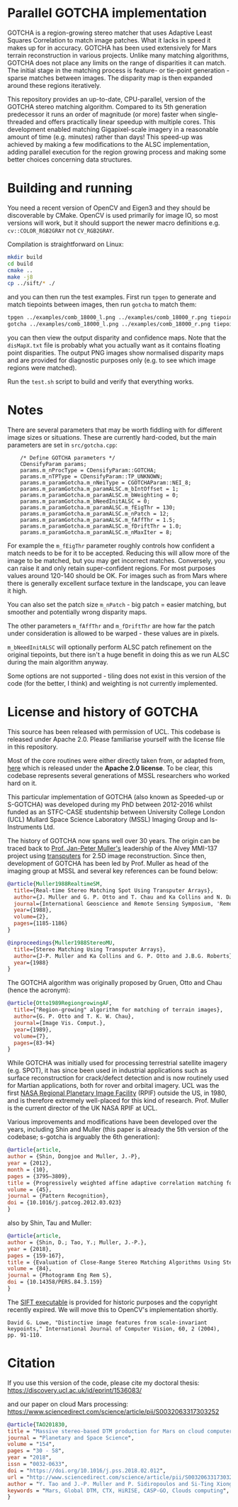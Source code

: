 # Parallel GOTCHA implementation

GOTCHA is a region-growing stereo matcher that uses Adaptive Least Squares Correlation to match image patches. What it lacks in speed it makes up for in accuracy. GOTCHA has been used extensively for Mars terrain reconstruction in various projects. Unlike many matching algorithms, GOTCHA does not place any limits on the range of disparities it can match. The initial stage in the matching process is feature- or tie-point generation - sparse matches between images. The disparity map is then expanded around these regions iteratively.

This repository provides an up-to-date, CPU-parallel, version of the GOTCHA stereo matching algorithm. Compared to its 5th generation predecessor it runs an order of magnitude (or more) faster when single-threaded and offers practically linear speedup with multiple cores. This development enabled matching Gigapixel-scale imagery in a reasonable amount of time (e.g. minutes) rather than days! This speed-up was achieved by making a few modifications to the ALSC implementation, adding parallel execution for the region growing process and making some better choices concerning data structures.

# Building and running

You need a recent version of OpenCV and Eigen3 and they should be discoverable by CMake. OpenCV is used primarily for image IO, so most versions will work, but it should support the newer macro definitions e.g. `cv::COLOR_RGB2GRAY` not `CV_RGB2GRAY`.

Compilation is straightforward on Linux:

``` bash
mkdir build
cd build
cmake ..
make -j8
cp ../sift/* ./
```

and you can then run the test examples. First run `tpgen` to generate and match tiepoints between images, then run `gotcha` to match them:

``` bash
tpgen ../examples/comb_18000_l.png ../examples/comb_18000_r.png tiepoints.txt
gotcha ../examples/comb_18000_l.png ../examples/comb_18000_r.png tiepoints.txt ./
```

you can then view the output disparity and confidence maps. Note that the `disMapX.txt` file is probably what you actually want as it contains floating point disparities. The output PNG images show normalised disparity maps and are provided for diagnostic purposes only (e.g. to see which image regions were matched).

Run the `test.sh` script to build and verify that everything works.

# Notes

There are several parameters that may be worth fiddling with for different image sizes or situations. These are currently hard-coded, but the main parameters are set in `src/gotcha.cpp`:

```
    /* Define GOTCHA parameters */
    CDensifyParam params;
    params.m_nProcType = CDensifyParam::GOTCHA;
    params.m_nTPType = CDensifyParam::TP_UNKNOWN;
    params.m_paramGotcha.m_nNeiType = CGOTCHAParam::NEI_8;
    params.m_paramGotcha.m_paramALSC.m_bIntOffset = 1;
    params.m_paramGotcha.m_paramALSC.m_bWeighting = 0;
    params.m_paramGotcha.m_bNeedInitALSC = 0;
    params.m_paramGotcha.m_paramALSC.m_fEigThr = 130;
    params.m_paramGotcha.m_paramALSC.m_nPatch = 12;
    params.m_paramGotcha.m_paramALSC.m_fAffThr = 1.5;
    params.m_paramGotcha.m_paramALSC.m_fDriftThr = 1.0;
    params.m_paramGotcha.m_paramALSC.m_nMaxIter = 8;
```

For example the `m_fEigThr` parameter roughly controls how confident a match needs to be for it to be accepted. Reducing this will allow more of the image to be matched, but you may get incorrect matches. Conversely, you can raise it and only retain super-confident regions. For most purposes values around 120-140 should be OK. For images such as from Mars where there is generally excellent surface texture in the landscape, you can leave it high.

You can also set the patch size `m_nPatch` - big patch = easier matching, but smoother and potentially wrong disparity maps.

The other parameters `m_fAffThr` and `m_fDriftThr` are how far the patch under consideration is allowed to be warped - these values are in pixels.

`m_bNeedInitALSC` will optionally perform ALSC patch refinement on the original tiepoints, but there isn't a huge benefit in doing this as we run ALSC during the main algorithm anyway.

Some options are not supported - tiling does not exist in this version of the code (for the better, I think) and weighting is not currently implemented.

# License and history of GOTCHA

This source has been released with permission of UCL. This codebase is released under Apache 2.0. Please familiarise yourself with the license file in this repository.

Most of the core routines were either directly taken from, or adapted from, [here](https://github.com/mssl-imaging/CASP-GO) which is released under the **Apache 2.0 license**. To be clear, this codebase represents several generations of MSSL researchers who worked hard on it.

This particular implementation of GOTCHA (also known as Speeded-up or S-GOTCHA) was developed during my PhD between 2012-2016 whilst funded as an STFC-CASE studentship between University College London (UCL) Mullard Space Science Laboratory (MSSL) Imaging Group and Is-Instruments Ltd.

The history of GOTCHA now spans well over 30 years. The origin can be traced back to [Prof. Jan-Peter Muller's](https://www.ucl.ac.uk/mssl/people/prof-jan-peter-muller) leadership of the Alvey MMI-137 project using [transputers](https://en.wikipedia.org/wiki/Transputer) for 2.5D image reconstruction. Since then, development of GOTCHA has been led by Prof. Muller as head of the imaging group at MSSL and several key references can be found below:

``` bibtex
@article{Muller1988RealtimeSM,
  title={Real-time Stereo Matching Spot Using Transputer Arrays},
  author={J. Muller and G. P. Otto and T. Chau and Ka Collins and N. Day and I. Dowman and M. Jackson and M. O'Neill and V. Paramananda and J.B.G. Roberts and A. Stevens and M. Upton},
  journal={International Geoscience and Remote Sensing Symposium, 'Remote Sensing: Moving Toward the 21st Century'.},
  year={1988},
  volume={2},
  pages={1185-1186}
}

@inproceedings{Muller1988StereoMU,
  title={Stereo Matching Using Transputer Arrays},
  author={J-P. Muller and Ka Collins and G. P. Otto and J.B.G. Roberts},
  year={1988}
}
```

The GOTCHA algorithm was originally proposed by Gruen, Otto and Chau (hence the acronym):

``` bibtex
@article{Otto1989RegiongrowingAF,
  title={"Region-growing" algorithm for matching of terrain images},
  author={G. P. Otto and T. K. W. Chau},
  journal={Image Vis. Comput.},
  year={1989},
  volume={7},
  pages={83-94}
}
```

While GOTCHA was initially used for processing terrestrial satellite imagery (e.g. SPOT), it has since been used in industrial applications such as surface reconstruction for crack/defect detection and is now routinely used for Martian applications, both for rover and orbital imagery. UCL was the first [NASA Regional Planetary Image Facility](https://en.wikipedia.org/wiki/Regional_Planetary_Image_Facility) (RPIF) outside the US, in 1980, and is therefore extremely well-placed for this kind of research. Prof. Muller is the current director of the UK NASA RPIF at UCL.

Various improvements and modifications have been developed over the years, including Shin and Muller (this paper is already the 5th version of the codebase; s-gotcha is arguably the 6th generation):

``` bibtex
@article{article,
author = {Shin, Dongjoe and Muller, J.-P},
year = {2012},
month = {10},
pages = {3795–3809},
title = {Progressively weighted affine adaptive correlation matching for quasi-dense 3D reconstruction},
volume = {45},
journal = {Pattern Recognition},
doi = {10.1016/j.patcog.2012.03.023}
}
```

also by Shin, Tau and Muller:

``` bibtex
@article{article,
author = {Shin, D.; Tao, Y.; Muller, J.-P.},
year = {2018},
pages = {159-167},
title = {Evaluation of Close-Range Stereo Matching Algorithms Using Stereoscopic Measurements.},
volume = {84},
journal = {Photogramm Eng Rem S},
doi = {10.14358/PERS.84.3.159}
}
```

The [SIFT executable](https://www.cs.ubc.ca/~lowe/keypoints/) is provided for historic purposes and the copyright recently expired. We will move this to OpenCV's implementation shortly.

```
David G. Lowe, "Distinctive image features from scale-invariant keypoints," International Journal of Computer Vision, 60, 2 (2004), pp. 91-110.
```

# Citation

If you use this version of the code, please cite my doctoral thesis: https://discovery.ucl.ac.uk/id/eprint/1536083/

and our paper on cloud Mars processing: https://www.sciencedirect.com/science/article/pii/S0032063317303252

``` bibtex
@article{TAO201830,
title = "Massive stereo-based DTM production for Mars on cloud computers",
journal = "Planetary and Space Science",
volume = "154",
pages = "30 - 58",
year = "2018",
issn = "0032-0633",
doi = "https://doi.org/10.1016/j.pss.2018.02.012",
url = "http://www.sciencedirect.com/science/article/pii/S0032063317303252",
author = "Y. Tao and J.-P. Muller and P. Sidiropoulos and Si-Ting Xiong and A.R.D. Putri and S.H.G. Walter and J. Veitch-Michaelis and V. Yershov",
keywords = "Mars, Global DTM, CTX, HiRISE, CASP-GO, Clouds computing",
}
```
